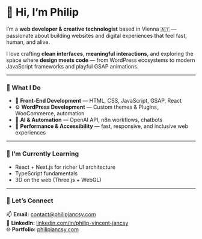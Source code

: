 # 👋 Hi, I’m Philip  

I’m a **web developer & creative technologist** based in Vienna 🇦🇹 — passionate about building websites and digital experiences that feel fast, human, and alive.  

I love crafting **clean interfaces**, **meaningful interactions**, and exploring the space where **design meets code** — from WordPress ecosystems to modern JavaScript frameworks and playful GSAP animations.

---

### 🧠 What I Do
- 🎨 **Front-End Development** — HTML, CSS, JavaScript, GSAP, React  
- ⚙️ **WordPress Development** — Custom themes & Plugins, WooCommerce, automation  
- 🤖 **AI & Automation** — OpenAI API, n8n workflows, chatbots  
- 🔧 **Performance & Accessibility** — fast, responsive, and inclusive web experiences  

---

### 🌱 I’m Currently Learning
- React + Next.js for richer UI architecture  
- TypeScript fundamentals  
- 3D on the web (Three.js + WebGL)  

---

### 💬 Let’s Connect
📫 **Email:** [contact@philipjancsy.com](mailto:contact@philipjancsy.com)  
💼 **LinkedIn:** [linkedin.com/in/philip-vincent-jancsy](https://linkedin.com/in/philip-vincent-jancsy-8b8a5a389/)  
🌐 **Portfolio:** [philipjancsy.com](https://philipjancsy.com)

